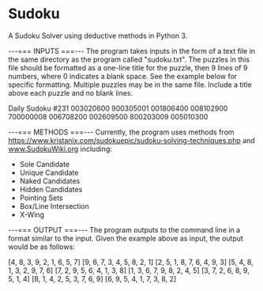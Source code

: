 # Sudoku
A Sudoku Solver using deductive methods in Python 3.

---=== INPUTS ===---
The program takes inputs in the form of a text file in the same directory as the program called "sudoku.txt".  The puzzles in this file should be formatted as a one-line title for the puzzle, then 9 lines of 9 numbers, where 0 indicates a blank space.  See the example below for specific formatting.  Multiple puzzles may be in the same file. Include a title above each puzzle and no blank lines.

Daily Sudoku #231
003020600
900305001
001806400
008102900
700000008
006708200
002609500
800203009
005010300

---=== METHODS ===---
Currently, the program uses methods from https://www.kristanix.com/sudokuepic/sudoku-solving-techniques.php and www.SudokuWiki.org including:
- Sole Candidate
- Unique Candidate
- Naked Candidates
- Hidden Candidates
- Pointing Sets
- Box/Line Intersection
- X-Wing

---=== OUTPUT ===---
The program outputs to the command line in a format similar to the input.  Given the example above as input, the output would be as follows:

[4, 8, 3, 9, 2, 1, 6, 5, 7]
[9, 6, 7, 3, 4, 5, 8, 2, 1]
[2, 5, 1, 8, 7, 6, 4, 9, 3]
[5, 4, 8, 1, 3, 2, 9, 7, 6]
[7, 2, 9, 5, 6, 4, 1, 3, 8]
[1, 3, 6, 7, 9, 8, 2, 4, 5]
[3, 7, 2, 6, 8, 9, 5, 1, 4]
[8, 1, 4, 2, 5, 3, 7, 6, 9]
[6, 9, 5, 4, 1, 7, 3, 8, 2]
